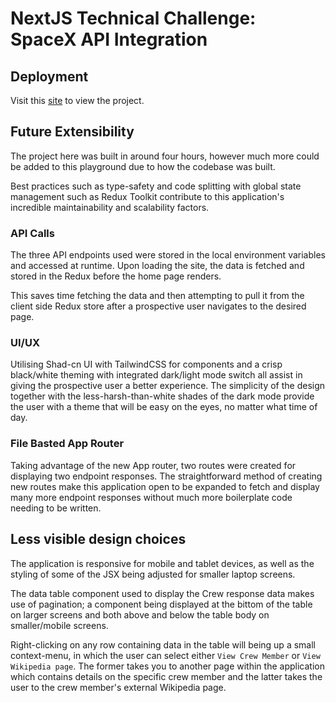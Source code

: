 # NextJS Technical Challenge: SpaceX API Integration

## Deployment

Visit this [site](https://spacex-api-playground.vercel.app/) to view the project.

## Future Extensibility

The project here was built in around four hours, however much more could be added to this playground due to how the codebase was built.

Best practices such as type-safety and code splitting with global state management such as Redux Toolkit contribute to this application's incredible maintainability and scalability factors.

### API Calls

The three API endpoints used were stored in the local environment variables and accessed at runtime. Upon loading the site, the data is fetched and stored in the Redux before the home page renders.

This saves time fetching the data and then attempting to pull it from the client side Redux store after a prospective user navigates to the desired page.

### UI/UX

Utilising Shad-cn UI with TailwindCSS for components and a crisp black/white theming with integrated dark/light mode switch all assist in giving the prospective user a better experience. The simplicity of the design together with the less-harsh-than-white shades of the dark mode provide the user with a theme that will be easy on the eyes, no matter what time of day.

### File Basted App Router

Taking advantage of the new App router, two routes were created for displaying two endpoint responses. The straightforward method of creating new routes make this application open to be expanded to fetch and display many more endpoint responses without much more boilerplate code needing to be written.

## Less visible design choices

The application is responsive for mobile and tablet devices, as well as the styling of some of the JSX being adjusted for smaller laptop screens.

The data table component used to display the Crew response data makes use of pagination; a component being displayed at the bittom of the table on larger screens and both above and below the table body on smaller/mobile screens.

Right-clicking on any row containing data in the table will being up a small context-menu, in which the user can select either `View Crew Member` or `View Wikipedia page`. The former takes you to another page within the application which contains details on the specific crew member and the latter takes the user to the crew member's external Wikipedia page.
